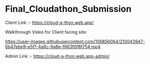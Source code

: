# Final_Cloudathon_Submission
Client Link :- https://cloud-a-thon.web.app/

Walkthrough Video for Client facing site:

https://user-images.githubusercontent.com/106856064/210043947-6b47ebe9-e5f1-4a8c-9a8e-f663f0f8f754.mp4

Admin Link :- https://cloud-a-thon.web.app-admin/

